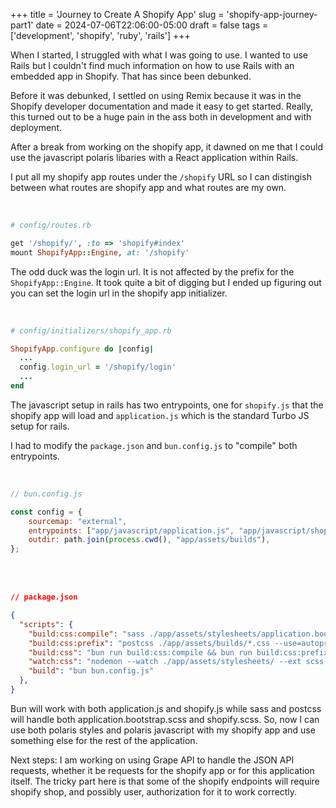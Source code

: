 +++
title = 'Journey to Create A Shopify App'
slug = 'shopify-app-journey-part1'
date = 2024-07-06T22:06:00-05:00
draft = false
tags = ['development', 'shopify', 'ruby', 'rails']
+++

When I started, I struggled with what I was going to use. I wanted to use Rails but I couldn't find much
information on how to use Rails with an embedded app in Shopify. That has since been debunked.

Before it was debunked, I settled on using Remix because it was in the Shopify developer documentation and made it easy 
to get started. Really, this turned out to be a huge pain in the ass both in development and with deployment.
<!--more-->
After a break from working on the shopify app, it dawned on me that I could use the javascript polaris libaries with a React
application within Rails.

I put all my shopify app routes under the `/shopify` URL so I can distingish between what routes are shopify app and what routes
are my own.

<br />

```ruby
# config/routes.rb

get '/shopify/', :to => 'shopify#index'
mount ShopifyApp::Engine, at: '/shopify'
```


The odd duck was the login url. It is not affected by the prefix for the `ShopifyApp::Engine`. It took quite a bit of digging but
I ended up figuring out you can set the login url in the shopify app initializer.

<br />

```ruby
# config/initializers/shopify_app.rb

ShopifyApp.configure do |config|
  ...
  config.login_url = '/shopify/login'
  ...
end
```


The javascript setup in rails has two entrypoints, one for `shopify.js` that the shopify app will load and `application.js` which is the 
standard Turbo JS setup for rails.

I had to modify the `package.json` and `bun.config.js` to "compile" both entrypoints.

<br />

```javascript
// bun.config.js

const config = {
    sourcemap: "external",
    entrypoints: ["app/javascript/application.js", "app/javascript/shopify.js"],
    outdir: path.join(process.cwd(), "app/assets/builds"),
};
```


<br /><br />

```json
// package.json

{
  "scripts": {
    "build:css:compile": "sass ./app/assets/stylesheets/application.bootstrap.scss:./app/assets/builds/application.css ./app/assets/stylesheets/shopify.scss:./app/assets/builds/shopify.css --no-source-map --load-path=node_modules",
    "build:css:prefix": "postcss ./app/assets/builds/*.css --use=autoprefixer --dir=./app/assets/builds",
    "build:css": "bun run build:css:compile && bun run build:css:prefix",
    "watch:css": "nodemon --watch ./app/assets/stylesheets/ --ext scss --exec \"bun run build:css\"",
    "build": "bun bun.config.js"
  },
}
```


Bun will work with both application.js and shopify.js while sass and postcss will handle both application.bootstrap.scss and shopify.scss. So, now I can use both polaris styles and polaris javascript with my shopify app and use something else for the rest of the application.

Next steps: I am working on using Grape API to handle the JSON API requests, whether it be requests for the shopify app or for this application itself. The tricky part here is that some of the shopify endpoints will require shopify shop, and possibly user, authorization for it to work correctly.
